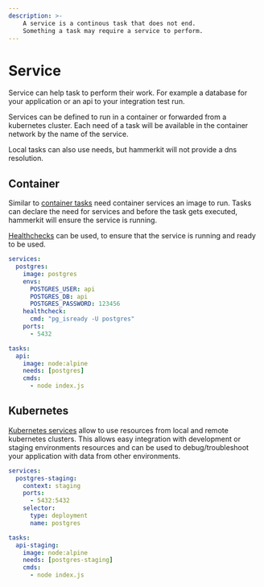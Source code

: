 ```yaml
---
description: >-
    A service is a continous task that does not end. 
    Something a task may require a service to perform.
---
```


# Service
Service can help task to perform their work.
For example a database for your application or an api to your integration test run.

Services can be defined to run in a container or forwarded from a kubernetes cluster. 
Each need of a task will be available in the container network by the name of the service.

Local tasks can also use needs, but hammerkit will not provide a dns resolution.

## Container
Similar to [container tasks](../task/container.md) need container services an image to run.
Tasks can declare the need for services and before the task gets executed, hammerkit will ensure the service is running.

[Healthchecks](./healthcheck.md) can be used, to ensure that the service is running and ready to be used.

```yaml
services:
  postgres:
    image: postgres
    envs:
      POSTGRES_USER: api
      POSTGRES_DB: api
      POSTGRES_PASSWORD: 123456
    healthcheck:
      cmd: "pg_isready -U postgres"
    ports:
      - 5432

tasks:
  api:
    image: node:alpine
    needs: [postgres]
    cmds:
      - node index.js
```


## Kubernetes
[Kubernetes services](./kubernetes.md) allow to use resources from local and remote kubernetes clusters.
This allows easy integration with development or staging environments resources and can be used to debug/troubleshoot your application with data from other environments.

```yaml
services:
  postgres-staging:
    context: staging
    ports:
      - 5432:5432
    selector:
      type: deployment
      name: postgres

tasks:
  api-staging:
    image: node:alpine
    needs: [postgres-staging]
    cmds:
      - node index.js
```

